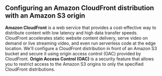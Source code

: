 ## Configuring an Amazon CloudFront distribution with an Amazon S3 origin

**Amazon CloudFront** is a web service that provides a cost-effective way to distribute content with low latency and high data transfer speeds. 
CloudFront accelerates static website content delivery, serve video on demand or live streaming video, and even run serverless code at the edge location. 
We'll configure a CloudFront distribution in front of an Amazon S3 bucket and secure it using origin access control (OAC) provided by CloudFront.
**Origin Access Control (OAC)** is a security feature that allows you to restrict access to the Amazon S3 origins to only the specified CloudFront distributions.
